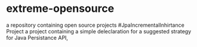 # extreme-opensource
a repository containing open source projects
#JpaIncrementalInhirtance Project
a project containing a simple deleclaration for a suggested strategy for Java Persistance API,
